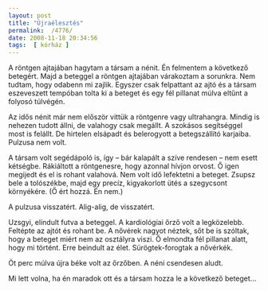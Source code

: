 ```yaml
---
layout: post
title: "Újraélesztés"
permalink:  /4776/ 
date: 2008-11-18 20:34:56
tags:  [ kórház ] 
---
```

A röntgen ajtajában hagytam a társam a nénit. Én felmentem a következő betegért. Majd a beteggel a röntgen ajtajában várakoztam a sorunkra. Nem tudtam, hogy odabenn mi zajlik. Egyszer csak felpattant az ajtó és a társam eszeveszett tempóban tolta ki a beteget és egy fél pillanat múlva eltűnt a folyosó túlvégén.

Az idős nénit már nem először vittük a röntgenre vagy ultrahangra. Mindig is nehezen tudott állni, de valahogy csak megállt. A szokásos segítséggel most is felállt. De hirtelen elsápadt és belerogyott a betegszállító karjaiba. Pulzusa nem volt.

A társam volt segédápoló is, így &ndash; bár kalapált a szíve rendesen &ndash; nem esett kétségbe. Rákiáltott a röntgenesre, hogy azonnal hívjon orvost. Ő igen megijedt és el is rohant valahová. Nem volt idő lefektetni a beteget. Zsupsz bele a tolószékbe, majd egy precíz, kigyakorlott ütés a szegycsont környékére. (Ő ért hozzá. Én nem.) 

A pulzusa visszatért. Alig-alig, de visszatért.

Uzsgyi, elindult futva a beteggel. A kardiológiai őrző volt a legközelebb. Feltépte az ajtót és rohant be. A nővérek nagyot néztek, sőt be is szóltak, hogy a beteget miért nem az osztályra viszi. Ő elmondta fél pillanat alatt, hogy mi történt. Erre beindult az élet. Sürögtek-forogtak a nővérkék.

&Ouml;t perc múlva újra béke volt az őrzőben. A néni csendesen aludt.

Mi lett volna, ha én maradok ott és a társam hozza le a következő beteget...

&nbsp;

